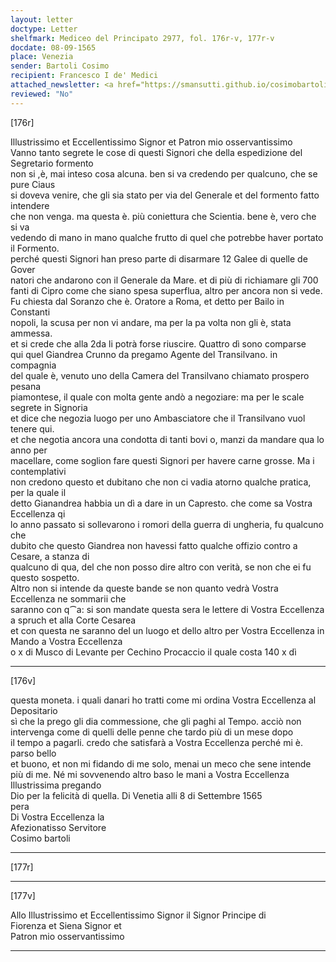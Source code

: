 ```yaml
---
layout: letter
doctype: Letter
shelfmark: Mediceo del Principato 2977, fol. 176r-v, 177r-v
docdate: 08-09-1565
place: Venezia
sender: Bartoli Cosimo
recipient: Francesco I de' Medici
attached_newsletter: <a href="https://smansutti.github.io/cosimobartoli/texts/3079_132/">3079_132</a>
reviewed: "No"
---
```


[176r]  
  
  
Illustrissimo et Eccellentissimo Signor et Patron mio osservantissimo  
Vanno tanto segrete le cose di questi Signori che della espedizione del Segretario formento  
non si ,è, mai inteso cosa alcuna. ben si va credendo per qualcuno, che se pure Ciaus  
si doveva venire, che gli sia stato per via del Generale et del formento fatto intendere  
che non venga. ma questa è. più coniettura che Scientia. bene è, vero che si va  
vedendo di mano in mano qualche frutto di quel che potrebbe haver portato il Formento.  
perché questi Signori han preso parte di disarmare 12 Galee di quelle de Gover  
natori che andarono con il Generale da Mare. et di più di richiamare gli 700  
fanti di Cipro come che siano spesa superflua, altro per ancora non si vede.  
Fu chiesta dal Soranzo che è. Oratore a Roma, et detto per Bailo in Constanti  
nopoli, la scusa per non vi andare, ma per la pa volta non gli è, stata ammessa.  
et si crede che alla 2da li potrà forse riuscire. Quattro dì sono comparse  
qui quel Giandrea Crunno da pregamo Agente del Transilvano. in compagnia  
del quale è, venuto uno della Camera del Transilvano chiamato prospero pesana  
piamontese, il quale con molta gente andò a negoziare: ma per le scale segrete in Signoria  
et dice che negozia luogo per uno Ambasciatore che il Transilvano vuol tenere qui.  
et che negotia ancora una condotta di tanti bovi o, manzi da mandare qua lo anno per  
macellare, come soglion fare questi Signori per havere carne grosse. Ma i contemplativi  
non credono questo et dubitano che non ci vadia atorno qualche pratica, per la quale il  
detto Gianandrea habbia un dì a dare in un Capresto. che come sa Vostra Eccellenza qi  
lo anno passato si sollevarono i romori della guerra di ungheria, fu qualcuno che  
dubito che questo Giandrea non havessi fatto qualche offizio contro a Cesare, a stanza di  
qualcuno di qua, del che non posso dire altro con verità, se non che ei fu questo sospetto.  
Altro non si intende da queste bande se non quanto vedrà Vostra Eccellenza ne sommarii che  
saranno con q⁀a: si son mandate questa sera le lettere di Vostra Eccellenza a spruch et alla Corte Cesarea  
et con questa ne saranno del un luogo et dello altro per Vostra Eccellenza in Mando a Vostra Eccellenza  
o x di Musco di Levante per Cechino Procaccio il quale costa 140 x dì  
  
---  

[176v]  
  
  
questa moneta. i quali danari ho tratti come mi ordina Vostra Eccellenza al Depositario  
sì che la prego gli dia commessione, che gli paghi al Tempo. acciò non  
intervenga come di quelli delle penne che tardo più di un mese dopo  
il tempo a pagarli. credo che satisfarà a Vostra Eccellenza perché mi è. parso bello  
et buono, et non mi fidando di me solo, menai un meco che sene intende  
più di me. Né mi sovvenendo altro baso le mani a Vostra Eccellenza Illustrissima pregando  
Dio per la felicità di quella. Di Venetia alli 8 di Settembre 1565  
pera  
Di Vostra Eccellenza la  
Afezionatisso Servitore  
Cosimo bartoli  
  
---  

[177r]  
  
  
  
---  

[177v]  
  
  
Allo Illustrissimo et Eccellentissimo Signor il Signor Principe di  
Fiorenza et Siena Signor et  
Patron mio osservantissimo  
  
---  

